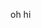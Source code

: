oh hi

<!---
vnyabrown/vnyabrown is a ✨ special ✨ repository because its `README.md` (this file) appears on your GitHub profile.
You can click the Preview link to take a look at your changes.
--->
